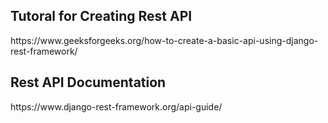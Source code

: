 <h2>Tutoral for Creating Rest API</h2>
<a>https://www.geeksforgeeks.org/how-to-create-a-basic-api-using-django-rest-framework/</a>

<h2>Rest API Documentation</h2>
<a>https://www.django-rest-framework.org/api-guide/</a>
